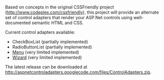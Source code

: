 Based on concepts in the original CSSFriendly project (http://www.codeplex.com/cssfriendly), this project will provide an alternate set of control adapters that render your ASP.Net controls using well-documented semantic HTML and CSS.

Current control adapters available:

  * CheckBoxList (partially implemented)
  * RadioButtonList (partially implemented)
  * [Menu](Menu.md) (very limited implemented)
  * [Wizard](Wizard.md) (very limited implemented)

The latest release can be downloaded at http://aspnetcontroladapters.googlecode.com/files/ControlAdapters.zip.
